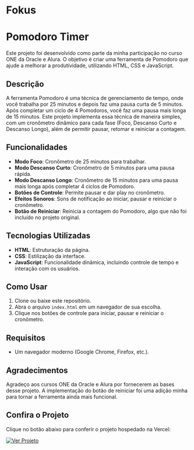 # Fokus

# Pomodoro Timer

Este projeto foi desenvolvido como parte da minha participação no curso ONE da Oracle e Alura. O objetivo é criar uma ferramenta de Pomodoro que ajude a melhorar a produtividade, utilizando HTML, CSS e JavaScript.

## Descrição

A ferramenta Pomodoro é uma técnica de gerenciamento de tempo, onde você trabalha por 25 minutos e depois faz uma pausa curta de 5 minutos. Após completar um ciclo de 4 Pomodoros, você faz uma pausa mais longa de 15 minutos. Este projeto implementa essa técnica de maneira simples, com um cronômetro dinâmico para cada fase (Foco, Descanso Curto e Descanso Longo), além de permitir pausar, retomar e reiniciar a contagem.

## Funcionalidades

- **Modo Foco**: Cronômetro de 25 minutos para trabalhar.
- **Modo Descanso Curto**: Cronômetro de 5 minutos para uma pausa rápida.
- **Modo Descanso Longo**: Cronômetro de 15 minutos para uma pausa mais longa após completar 4 ciclos de Pomodoro.
- **Botões de Controle**: Permite pausar e dar play no cronômetro.
- **Efeitos Sonoros**: Sons de notificação ao iniciar, pausar e reiniciar o cronômetro.
- **Botão de Reiniciar**: Reinicia a contagem do Pomodoro, algo que não foi incluído no projeto original.

## Tecnologias Utilizadas

- **HTML**: Estruturação da página.
- **CSS**: Estilização da interface.
- **JavaScript**: Funcionalidade dinâmica, incluindo controle de tempo e interação com os usuários.

## Como Usar

1. Clone ou baixe este repositório.
2. Abra o arquivo `index.html` em um navegador de sua escolha.
3. Clique nos botões de controle para iniciar, pausar e reiniciar o cronômetro.

## Requisitos

- Um navegador moderno (Google Chrome, Firefox, etc.).

## Agradecimentos

Agradeço aos cursos ONE da Oracle e Alura por fornecerem as bases desse projeto. A implementação do botão de reiniciar foi uma adição minha para tornar a ferramenta ainda mais funcional.

## Confira o Projeto

Clique no botão abaixo para conferir o projeto hospedado na Vercel:

[![Ver Projeto](https://img.shields.io/badge/Ver_Projeto-Vercel-blue)](https://linkdoprojeto.vercel.app)


